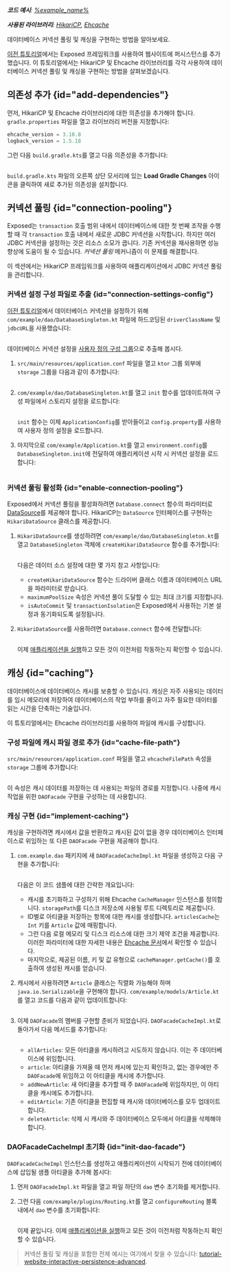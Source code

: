 [//]: # (title: 커넥션 풀링 및 캐싱)

<show-structure for="chapter" depth="2"/>

<tldr>
<var name="example_name" value="tutorial-website-interactive-persistence-advanced"/>
<p>
    <b>코드 예시</b>:
    <a href="https://github.com/ktorio/ktor-documentation/tree/%ktor_version%/codeSnippets/snippets/%example_name%">
        %example_name%
    </a>
</p>
<p>
<b>사용된 라이브러리</b>: <a href="https://github.com/brettwooldridge/HikariCP">HikariCP</a>, <a href="https://www.ehcache.org/">Ehcache</a>
</p>
</tldr>

<link-summary>데이터베이스 커넥션 풀링 및 캐싱을 구현하는 방법을 알아보세요.</link-summary>

[이전 튜토리얼](db-persistence.md)에서는 Exposed 프레임워크를 사용하여 웹사이트에 퍼시스턴스를 추가했습니다. 이 튜토리얼에서는 HikariCP 및 Ehcache 라이브러리를 각각 사용하여 데이터베이스 커넥션 풀링 및 캐싱을 구현하는 방법을 살펴보겠습니다.

## 의존성 추가 {id="add-dependencies"}

먼저, HikariCP 및 Ehcache 라이브러리에 대한 의존성을 추가해야 합니다. `gradle.properties` 파일을 열고 라이브러리 버전을 지정합니다:

```kotlin
ehcache_version = 3.10.8
logback_version = 1.5.18
```

그런 다음 `build.gradle.kts`를 열고 다음 의존성을 추가합니다:

```kotlin

```

`build.gradle.kts` 파일의 오른쪽 상단 모서리에 있는 **Load Gradle Changes** 아이콘을 클릭하여 새로 추가된 의존성을 설치합니다.

## 커넥션 풀링 {id="connection-pooling"}

Exposed는 `transaction` 호출 범위 내에서 데이터베이스에 대한 첫 번째 조작을 수행할 때 각 `transaction` 호출 내에서 새로운 JDBC 커넥션을 시작합니다. 하지만 여러 JDBC 커넥션을 설정하는 것은 리소스 소모가 큽니다. 기존 커넥션을 재사용하면 성능 향상에 도움이 될 수 있습니다. _커넥션 풀링_ 메커니즘이 이 문제를 해결합니다.

이 섹션에서는 HikariCP 프레임워크를 사용하여 애플리케이션에서 JDBC 커넥션 풀링을 관리합니다.

### 커넥션 설정 구성 파일로 추출 {id="connection-settings-config"}

[이전 튜토리얼](db-persistence.md#connect_db)에서 데이터베이스 커넥션을 설정하기 위해 `com/example/dao/DatabaseSingleton.kt` 파일에 하드코딩된 `driverClassName` 및 `jdbcURL`을 사용했습니다:

```kotlin

```

데이터베이스 커넥션 설정을 [사용자 정의 구성 그룹](server-configuration-file.topic)으로 추출해 봅시다.

1.  `src/main/resources/application.conf` 파일을 열고 `ktor` 그룹 외부에 `storage` 그룹을 다음과 같이 추가합니다:

    ```kotlin
    
    ```

2.  `com/example/dao/DatabaseSingleton.kt`를 열고 `init` 함수를 업데이트하여 구성 파일에서 스토리지 설정을 로드합니다:

    ```kotlin
    
    ```
    
    `init` 함수는 이제 `ApplicationConfig`를 받아들이고 `config.property`를 사용하여 사용자 정의 설정을 로드합니다.

3.  마지막으로 `com/example/Application.kt`를 열고 `environment.config`를 `DatabaseSingleton.init`에 전달하여 애플리케이션 시작 시 커넥션 설정을 로드합니다:

    ```kotlin
    
    ```

### 커넥션 풀링 활성화 {id="enable-connection-pooling"}

Exposed에서 커넥션 풀링을 활성화하려면 `Database.connect` 함수의 파라미터로 [DataSource](https://docs.oracle.com/en/java/javase/19/docs/api/java.sql/javax/sql/DataSource.html)를 제공해야 합니다. HikariCP는 `DataSource` 인터페이스를 구현하는 `HikariDataSource` 클래스를 제공합니다.

1.  `HikariDataSource`를 생성하려면 `com/example/dao/DatabaseSingleton.kt`를 열고 `DatabaseSingleton` 객체에 `createHikariDataSource` 함수를 추가합니다:

    ```kotlin
    
    ```

    다음은 데이터 소스 설정에 대한 몇 가지 참고 사항입니다:
      - `createHikariDataSource` 함수는 드라이버 클래스 이름과 데이터베이스 URL을 파라미터로 받습니다.
      - `maximumPoolSize` 속성은 커넥션 풀이 도달할 수 있는 최대 크기를 지정합니다.
      - `isAutoCommit` 및 `transactionIsolation`은 Exposed에서 사용하는 기본 설정과 동기화되도록 설정됩니다.

2.  `HikariDataSource`를 사용하려면 `Database.connect` 함수에 전달합니다:

    ```kotlin
    
    ```

    이제 [애플리케이션을 실행](db-persistence.md#run_app)하고 모든 것이 이전처럼 작동하는지 확인할 수 있습니다.

## 캐싱 {id="caching"}

데이터베이스에 데이터베이스 캐시를 보충할 수 있습니다. 캐싱은 자주 사용되는 데이터를 임시 메모리에 저장하여 데이터베이스의 작업 부하를 줄이고 자주 필요한 데이터를 읽는 시간을 단축하는 기술입니다.

이 튜토리얼에서는 Ehcache 라이브러리를 사용하여 파일에 캐시를 구성합니다.

### 구성 파일에 캐시 파일 경로 추가 {id="cache-file-path"}

`src/main/resources/application.conf` 파일을 열고 `ehcacheFilePath` 속성을 `storage` 그룹에 추가합니다:

```kotlin

```

이 속성은 캐시 데이터를 저장하는 데 사용되는 파일의 경로를 지정합니다. 나중에 캐시 작업을 위한 `DAOFacade` 구현을 구성하는 데 사용합니다.

### 캐싱 구현 {id="implement-caching"}

캐싱을 구현하려면 캐시에서 값을 반환하고 캐시된 값이 없을 경우 데이터베이스 인터페이스로 위임하는 또 다른 `DAOFacade` 구현을 제공해야 합니다.

1.  `com.example.dao` 패키지에 새 `DAOFacadeCacheImpl.kt` 파일을 생성하고 다음 구현을 추가합니다:

    ```kotlin
    
    ```

    다음은 이 코드 샘플에 대한 간략한 개요입니다:
      - 캐시를 초기화하고 구성하기 위해 Ehcache `CacheManager` 인스턴스를 정의합니다. `storagePath`를 디스크 저장소에 사용될 루트 디렉토리로 제공합니다.
      - ID별로 아티클을 저장하는 항목에 대한 캐시를 생성합니다. `articlesCache`는 `Int` 키를 `Article` 값에 매핑합니다.
      - 그런 다음 로컬 메모리 및 디스크 리소스에 대한 크기 제약 조건을 제공합니다. 이러한 파라미터에 대한 자세한 내용은 [Ehcache 문서](https://www.ehcache.org/documentation/2.8/configuration/cache-size.html)에서 확인할 수 있습니다.
      - 마지막으로, 제공된 이름, 키 및 값 유형으로 `cacheManager.getCache()`를 호출하여 생성된 캐시를 얻습니다.

2.  캐시에서 사용하려면 `Article` 클래스는 직렬화 가능해야 하며 `java.io.Serializable`을 구현해야 합니다.
    `com/example/models/Article.kt`를 열고 코드를 다음과 같이 업데이트합니다:

    ```kotlin
    
    ```

3.  이제 `DAOFacade`의 멤버를 구현할 준비가 되었습니다.
    `DAOFacadeCacheImpl.kt`로 돌아가서 다음 메서드를 추가합니다:

    ```kotlin
    
    ```

    - `allArticles`: 모든 아티클을 캐시하려고 시도하지 않습니다. 이는 주 데이터베이스에 위임합니다.
    - `article`: 아티클을 가져올 때 먼저 캐시에 있는지 확인하고, 없는 경우에만 주 `DAOFacade`에 위임하고 이 아티클을 캐시에 추가합니다.
    - `addNewArticle`: 새 아티클을 추가할 때 주 `DAOFacade`에 위임하지만, 이 아티클을 캐시에도 추가합니다.
    - `editArticle`: 기존 아티클을 편집할 때 캐시와 데이터베이스를 모두 업데이트합니다.
    - `deleteArticle`: 삭제 시 캐시와 주 데이터베이스 모두에서 아티클을 삭제해야 합니다.

### DAOFacadeCacheImpl 초기화 {id="init-dao-facade"}

`DAOFacadeCacheImpl` 인스턴스를 생성하고 애플리케이션이 시작되기 전에 데이터베이스에 삽입될 샘플 아티클을 추가해 봅시다:

1.  먼저 `DAOFacadeImpl.kt` 파일을 열고 파일 하단의 `dao` 변수 초기화를 제거합니다.

2.  그런 다음 `com/example/plugins/Routing.kt`를 열고 `configureRouting` 블록 내에서 `dao` 변수를 초기화합니다:

    ```kotlin
    
    ```

    이제 끝입니다.
    이제 [애플리케이션을 실행](db-persistence.md#run_app)하고 모든 것이 이전처럼 작동하는지 확인할 수 있습니다.

> 커넥션 풀링 및 캐싱을 포함한 전체 예시는 여기에서 찾을 수 있습니다: [tutorial-website-interactive-persistence-advanced](https://github.com/ktorio/ktor-documentation/tree/%ktor_version%/codeSnippets/snippets/tutorial-website-interactive-persistence-advanced).